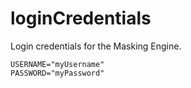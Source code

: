 # loginCredentials

Login credentials for the Masking Engine.

```
USERNAME="myUsername"
PASSWORD="myPassword"
```